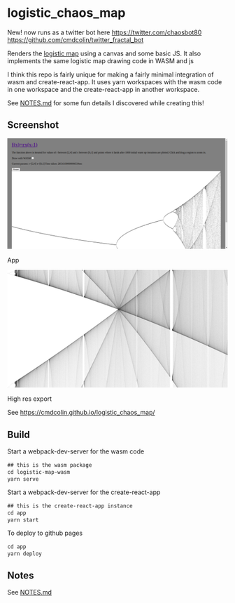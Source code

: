 # logistic_chaos_map

New! now runs as a twitter bot here https://twitter.com/chaosbot80 https://github.com/cmdcolin/twitter_fractal_bot

Renders the [logistic map](https://en.wikipedia.org/wiki/Logistic_map) using a
canvas and some basic JS. It also implements the same logistic map drawing code
in WASM and js

I think this repo is fairly unique for making a fairly minimal integration of
wasm and create-react-app. It uses yarn workspaces with the wasm code in one
workspace and the create-react-app in another workspace.

See [NOTES.md](NOTES.md) for some fun details I discovered while creating this!

## Screenshot

![](img/1.png)

App

![](img/2.png)

High res export

See https://cmdcolin.github.io/logistic_chaos_map/

## Build

Start a webpack-dev-server for the wasm code

```
## this is the wasm package
cd logistic-map-wasm
yarn serve
```

Start a webpack-dev-server for the create-react-app

```
## this is the create-react-app instance
cd app
yarn start
```

To deploy to github pages

```
cd app
yarn deploy
```

## Notes

See [NOTES.md](NOTES.md)
